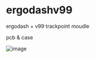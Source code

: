 # ergodashv99
ergodash + v99 trackpoint moudle

pcb & case

![image](https://imgur.com/tJ0dk6L.jpeg)
